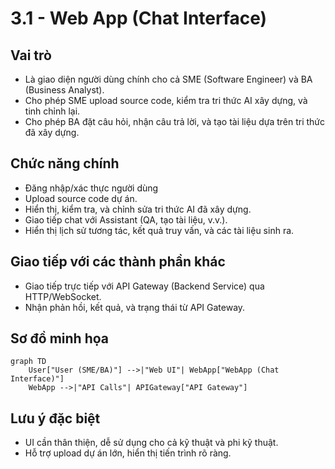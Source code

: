 # 3.1 - Web App (Chat Interface)

## Vai trò
- Là giao diện người dùng chính cho cả SME (Software Engineer) và BA (Business Analyst).
- Cho phép SME upload source code, kiểm tra tri thức AI xây dựng, và tinh chỉnh lại.
- Cho phép BA đặt câu hỏi, nhận câu trả lời, và tạo tài liệu dựa trên tri thức đã xây dựng.

## Chức năng chính
- Đăng nhập/xác thực người dùng
- Upload source code dự án.
- Hiển thị, kiểm tra, và chỉnh sửa tri thức AI đã xây dựng.
- Giao tiếp chat với Assistant (QA, tạo tài liệu, v.v.).
- Hiển thị lịch sử tương tác, kết quả truy vấn, và các tài liệu sinh ra.

## Giao tiếp với các thành phần khác
- Giao tiếp trực tiếp với API Gateway (Backend Service) qua HTTP/WebSocket.
- Nhận phản hồi, kết quả, và trạng thái từ API Gateway.

## Sơ đồ minh họa

```mermaid
graph TD
    User["User (SME/BA)"] -->|"Web UI"| WebApp["WebApp (Chat Interface)"]
    WebApp -->|"API Calls"| APIGateway["API Gateway"]
```

## Lưu ý đặc biệt
- UI cần thân thiện, dễ sử dụng cho cả kỹ thuật và phi kỹ thuật.
- Hỗ trợ upload dự án lớn, hiển thị tiến trình rõ ràng.
